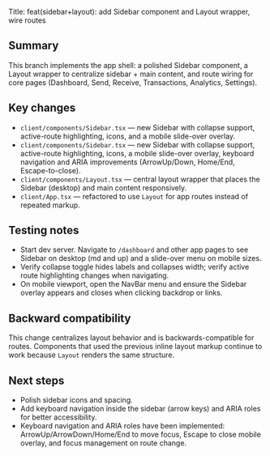 Title: feat(sidebar+layout): add Sidebar component and Layout wrapper, wire routes

Summary
-------
This branch implements the app shell: a polished Sidebar component, a Layout wrapper to centralize sidebar + main content, and route wiring for core pages (Dashboard, Send, Receive, Transactions, Analytics, Settings).

Key changes
-----------
- `client/components/Sidebar.tsx` — new Sidebar with collapse support, active-route highlighting, icons, and a mobile slide-over overlay.
- `client/components/Sidebar.tsx` — new Sidebar with collapse support, active-route highlighting, icons, a mobile slide-over overlay, keyboard navigation and ARIA improvements (ArrowUp/Down, Home/End, Escape-to-close).
- `client/components/Layout.tsx` — central layout wrapper that places the Sidebar (desktop) and main content responsively.
- `client/App.tsx` — refactored to use `Layout` for app routes instead of repeated markup.

Testing notes
-------------
- Start dev server. Navigate to `/dashboard` and other app pages to see Sidebar on desktop (md and up) and a slide-over menu on mobile sizes.
- Verify collapse toggle hides labels and collapses width; verify active route highlighting changes when navigating.
- On mobile viewport, open the NavBar menu and ensure the Sidebar overlay appears and closes when clicking backdrop or links.

Backward compatibility
---------------------
This change centralizes layout behavior and is backwards-compatible for routes. Components that used the previous inline layout markup continue to work because `Layout` renders the same structure.

Next steps
----------
- Polish sidebar icons and spacing.
- Add keyboard navigation inside the sidebar (arrow keys) and ARIA roles for better accessibility.
- Keyboard navigation and ARIA roles have been implemented: ArrowUp/ArrowDown/Home/End to move focus, Escape to close mobile overlay, and focus management on route change.
